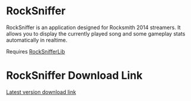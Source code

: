 # RockSniffer
RockSniffer is an application designed for Rocksmith 2014 streamers.
It allows you to display the currently played song and some gameplay stats automatically in realtime.

Requires [RockSnifferLib](https://github.com/kokolihapihvi/RockSnifferLib)

# RockSniffer Download Link
[Latest version download link](https://github.com/kokolihapihvi/RockSniffer/releases/) 

